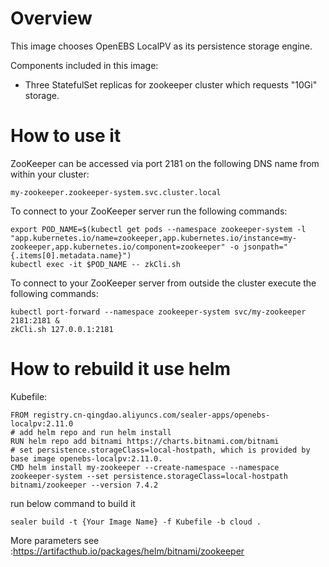 # Overview

This image chooses OpenEBS LocalPV as its persistence storage engine.

Components included in this image:

* Three StatefulSet replicas for zookeeper cluster which requests "10Gi" storage.

# How to use it

ZooKeeper can be accessed via port 2181 on the following DNS name from within your cluster:

    my-zookeeper.zookeeper-system.svc.cluster.local

To connect to your ZooKeeper server run the following commands:

    export POD_NAME=$(kubectl get pods --namespace zookeeper-system -l "app.kubernetes.io/name=zookeeper,app.kubernetes.io/instance=my-zookeeper,app.kubernetes.io/component=zookeeper" -o jsonpath="{.items[0].metadata.name}")
    kubectl exec -it $POD_NAME -- zkCli.sh

To connect to your ZooKeeper server from outside the cluster execute the following commands:

    kubectl port-forward --namespace zookeeper-system svc/my-zookeeper 2181:2181 &
    zkCli.sh 127.0.0.1:2181

# How to rebuild it use helm

Kubefile:

```shell
FROM registry.cn-qingdao.aliyuncs.com/sealer-apps/openebs-localpv:2.11.0
# add helm repo and run helm install
RUN helm repo add bitnami https://charts.bitnami.com/bitnami
# set persistence.storageClass=local-hostpath, which is provided by base image openebs-localpv:2.11.0.
CMD helm install my-zookeeper --create-namespace --namespace zookeeper-system --set persistence.storageClass=local-hostpath bitnami/zookeeper --version 7.4.2
```

run below command to build it

```shell
sealer build -t {Your Image Name} -f Kubefile -b cloud .
```

More parameters see :https://artifacthub.io/packages/helm/bitnami/zookeeper